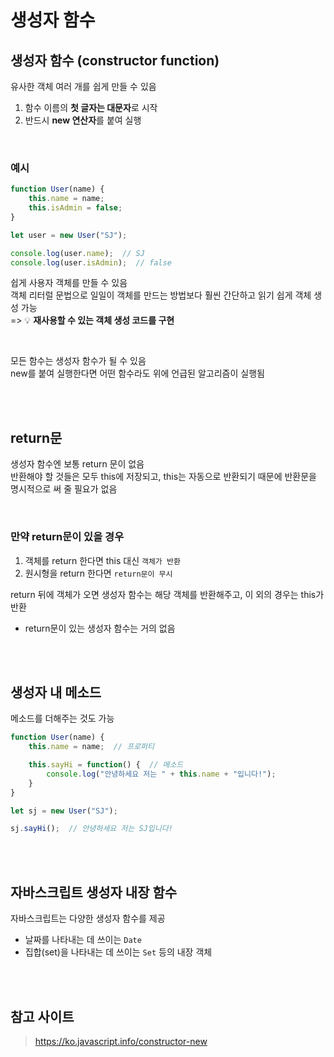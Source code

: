 # 생성자 함수

## 생성자 함수 (constructor function)

유사한 객체 여러 개를 쉽게 만들 수 있음

1. 함수 이름의 **첫 글자는 대문자**로 시작 
2. 반드시 **new 연산자**를 붙여 실행

<br>

### 예시

```js
function User(name) {
    this.name = name;
    this.isAdmin = false;
}

let user = new User("SJ");

console.log(user.name);  // SJ
console.log(user.isAdmin);  // false
```

쉽게 사용자 객체를 만들 수 있음  
객체 리터럴 문법으로 일일이 객체를 만드는 방법보다 훨씬 간단하고 읽기 쉽게 객체 생성 가능  
=> 💡 **재사용할 수 있는 객체 생성 코드를 구현**

<br>

모든 함수는 생성자 함수가 될 수 있음   
new를 붙여 실행한다면 어떤 함수라도 위에 언급된 알고리즘이 실행됨  

<br><br>

## return문

생성자 함수엔 보통 return 문이 없음  
반환해야 할 것들은 모두 this에 저장되고, this는 자동으로 반환되기 때문에 반환문을 명시적으로 써 줄 필요가 없음  

<br>

### 만약 return문이 있을 경우

1. 객체를 return 한다면 this 대신 `객체가 반환` 
2. 원시형을 return 한다면 `return문이 무시`

return 뒤에 객체가 오면 생성자 함수는 해당 객체를 반환해주고, 이 외의 경우는 this가 반환

* return문이 있는 생성자 함수는 거의 없음

<br><br>

##  생성자 내 메소드

메소드를 더해주는 것도 가능

```js
function User(name) {
    this.name = name;  // 프로퍼티

    this.sayHi = function() {  // 메소드
        console.log("안녕하세요 저는 " + this.name + "입니다!");
    }
}

let sj = new User("SJ");

sj.sayHi();  // 안녕하세요 저는 SJ입니다!
```

<br><br>

## 자바스크립트 생성자 내장 함수 

자바스크립트는 다양한 생성자 함수를 제공  
* 날짜를 나타내는 데 쓰이는 `Date`
* 집합(set)을 나타내는 데 쓰이는 `Set` 등의 내장 객체

<br><br>

## 참고 사이트

> https://ko.javascript.info/constructor-new
